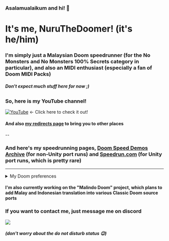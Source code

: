 ### Asalamualaikum and hi! 👋

# It's me, NuruTheDoomer! (it's he/him)

### I'm simply just a Malaysian Doom speedrunner (for the No Monsters and No Monsters 100% Secrets category in particular), and also an MIDI enthusiast (especially a fan of Doom MIDI Packs)
##### Don't expect much stuff here for now ;)</p></p>


##
### So, here is my YouTube channel!</p>
[![YouTube](https://img.shields.io/youtube/channel/subscribers/UCfQXYYopafPnNv7fXPntZoQ?style=for-the-badge&logo=youtube&logoColor=red&labelColor=darkgreen&color=yellow)](https://youtube.com/@NuruTheDoomer) <- Click here to check it out! </p>
#### And also [my redirects page](https://sites.google.com/view/np-redirect-site/nuruthedoomer) to bring you to other places

--
### And here's my speedrunning pages, [Doom Speed Demos Archive](https://dsdarchive.com/players/nuruthedoomer) (for non-Unity port runs) and [Speedrun.com](https://www.speedrun.com/users/NuruTheDoomer) (for Unity port runs, which is pretty rare)

---
<details>
<summary>My Doom preferences</summary>
<br />

| Categories | Main | Secondary |
| --- | --- | --- |
| Source Port | [DSDA-Doom](https://github.com/kraflab/dsda-doom), [Unity Port](https://doomwiki.org/wiki/Doom_Classic_Unity_port) | [GZDoom](https://zdoom.org/downloads), [Russian Doom](https://github.com/Russian-Doom/russian-doom), [Crispy Doom](https://github.com/fabiangreffrath/crispy-doom), [Woof](https://github.com/fabiangreffrath/woof) |
| Soundfont | [RLNDGM.sf2](https://musical-artifacts.com/artifacts/724), [SGM_v2.01.sf2](https://archive.org/details/SGM-V2.01) | Gravis Ultrasound, OPL Synth, [Arachno Soundfont](https://www.arachnosoft.com/main/download.php?id=soundfont-sf2) |
| Speedrun Categories | [DSDA] No Monsters (& 100% Secrets)<br />[Unity Port] Any% | Any other categories |
|  |  |  |
|  |  |  |

</details>

#### I'm also currently working on the "Malindo Doom" project, which plans to add Malay and Indonesian translation into various Classic Doom source ports

### If you want to contact me, just message me on discord 
![](https://dcbadge.vercel.app/api/shield/909125184211025960)
##### (don't worry about the do not disturb status 😉)

<!--
**NuruTheDoomer/NuruTheDoomer** is a ✨ _special_ ✨ repository because its `README.md` (this file) appears on your GitHub profile.

Here are some ideas to get you started:

- 🔭 I’m currently working on ...
- 🌱 I’m currently learning ...
- 👯 I’m looking to collaborate on ...
- 🤔 I’m looking for help with ...
- 💬 Ask me about ...
- 📫 How to reach me: ...
- 😄 Pronouns: ...
- ⚡ Fun fact: ...
-->

